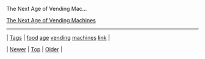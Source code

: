 <!--
title: The Next Age of Vending Machines
date: 2020-06-28T15:27:00.202Z
tags: food, age, vending, machines, link
-->


The Next Age of Vending Mac...

[The Next Age of Vending Machines](http://wiredinsider.tumblr.com/post/70588006841/the-next-age-of-vending-machines)

<!--BOTTOM-POST-NAVIGATION-->
---

| [Tags](tags.md) | [food](tag-food.md) [age](tag-age.md) [vending](tag-vending.md) [machines](tag-machines.md) [link](tag-link.md) |

| [Newer](70672473501.md) | [Top](index.md) | [Older](70673344869.md) |